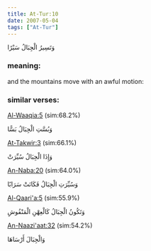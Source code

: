 ```yaml
---
title: At-Tur:10
date: 2007-05-04
tags: ["At-Tur"]
---
```

وَتَسِيرُ الْجِبَالُ سَيْرًا
### meaning: 
and the mountains move with an awful motion:
### similar verses: 

[Al-Waaqia:5](/56/5) (sim:68.2%)

وَبُسَّتِ الْجِبَالُ بَسًّا

[At-Takwir:3](/81/3) (sim:66.1%)

وَإِذَا الْجِبَالُ سُيِّرَتْ

[An-Naba:20](/78/20) (sim:64.0%)

وَسُيِّرَتِ الْجِبَالُ فَكَانَتْ سَرَابًا

[Al-Qaari'a:5](/101/5) (sim:55.9%)

وَتَكُونُ الْجِبَالُ كَالْعِهْنِ الْمَنْفُوشِ

[An-Naazi'aat:32](/79/32) (sim:54.2%)

وَالْجِبَالَ أَرْسَاهَا
